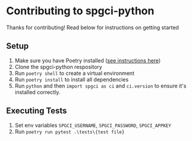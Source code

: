 # Contributing to spgci-python

Thanks for contributing! Read below for instructions on getting started

## Setup

1. Make sure you have Poetry installed ([see instructions here](https://python-poetry.org))
2. Clone the spgci-python respository
3. Run `poetry shell` to create a virtual environment
4. Run `poetry install` to install all dependencies
5. Run `python` and then `import spgci as ci` and `ci.version` to ensure it's installed correctly.

## Executing Tests

1. Set env variables `SPGCI_USERNAME`, `SPGCI_PASSWORD`, `SPGCI_APPKEY`
1. Run `poetry run pytest .\tests\{test file}`
